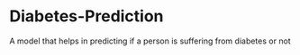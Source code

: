 # Diabetes-Prediction
A model that helps in predicting if a person is suffering from diabetes or not
